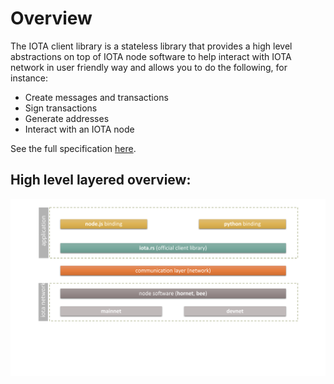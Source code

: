 # Overview

The IOTA client library is a stateless library that provides a high level abstractions on top of IOTA node software to help interact with IOTA network in user friendly way and allows you to do the following, for instance:

- Create messages and transactions
- Sign transactions
- Generate addresses
- Interact with an IOTA node

See the full specification [here](../specs/).

## High level layered overview:
![iota layers overview](layered_overview.svg)